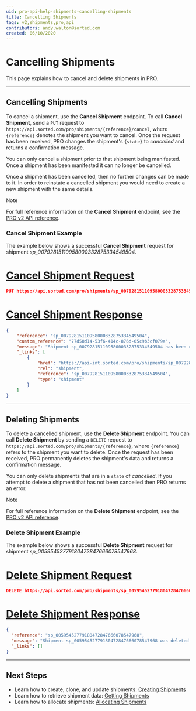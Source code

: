 ```yaml
---
uid: pro-api-help-shipments-cancelling-shipments
title: Cancelling Shipments
tags: v2,shipments,pro,api
contributors: andy.walton@sorted.com
created: 06/10/2020
---
```

# Cancelling Shipments

This page explains how to cancel and delete shipments in PRO.

---

## Cancelling Shipments

To cancel a shipment, use the **Cancel Shipment** endpoint. To call **Cancel Shipment**, send a `PUT` request to `https://api.sorted.com/pro/shipments/{reference}/cancel`, where `{reference}` denotes the shipment you want to cancel. Once the request has been received, PRO changes the shipment's `{state}` to _cancelled_ and returns a confirmation message.

You can only cancel a shipment prior to that shipment being manifested. Once a shipment has been manifested it can no longer be cancelled.

Once a shipment has been cancelled, then no further changes can be made to it. In order to reinstate a cancelled shipment you would need to create a new shipment with the same details.

> [!NOTE]
>
> For full reference information on the **Cancel Shipment** endpoint, see the [PRO v2 API reference](/pro/api/reference/shipments-api-ref.html#tag/Shipments/paths/~1shipments~1{shipmentReference}~1cancel/put).

### Cancel Shipment Example

The example below shows a successful **Cancel Shipment** request for shipment _sp_00792815110958000332875334549504_.

# [Cancel Shipment Request](#tab/cancel-shipment-request)

```json
PUT https://api.sorted.com/pro/shipments/sp_00792815110958000332875334549504/cancel
```

# [Cancel Shipment Response](#tab/cancel-shipment-response)

```json
{
    "reference": "sp_00792815110958000332875334549504",
    "custom_reference": "77d58d14-53f6-414c-876d-05c9b3cf079a",
    "message": "Shipment sp_00792815110958000332875334549504 has been cancelled",
    "_links": [
        {
            "href": "https://api-int.sorted.com/pro/shipments/sp_00792815110958000332875334549504",
            "rel": "shipment",
            "reference": "sp_00792815110958000332875334549504",
            "type": "shipment"
        }
    ]
}
```
---

## Deleting Shipments

To delete a cancelled shipment, use the **Delete Shipment** endpoint. You can call **Delete Shipment** by sending a `DELETE` request to `https://api.sorted.com/pro/shipments/{reference}`, where `{reference}` refers to the shipment you want to delete. Once the request has been received, PRO permanently deletes the shipment's data and returns a confirmation message.

You can only delete shipments that are in a `state` of _cancelled_. If you attempt to delete a shipment that has not been cancelled then PRO returns an error.

> [!NOTE]
>
> For full reference information on the **Delete Shipment** endpoint, see the [PRO v2 API reference](/pro/api/reference/shipments-api-ref.html#tag/Shipments/paths/~1shipments~1{shipmentReference}/delete).

### Delete Shipment Example

The example below shows a successful **Delete Shipment** request for shipment _sp_00595452779180472847666078547968_.

# [Delete Shipment Request](#tab/delete-shipment-request)

```json
DELETE https://api.sorted.com/pro/shipments/sp_00595452779180472847666078547968
```
# [Delete Shipment Response](#tab/delete-shipment-response)

```json
{
  "reference": "sp_00595452779180472847666078547968",
  "message": "Shipment sp_00595452779180472847666078547968 was deleted successfully",
  "_links": []
}
```
---

## Next Steps

* Learn how to create, clone, and update shipments: [Creating Shipments](/pro/api/shipments/creating_shipments.html)
* Learn how to retrieve shipment data: [Getting Shipments](/pro/api/shipments/getting_shipments.html)
* Learn how to allocate shipments: [Allocating Shipments](/pro/api/shipments/allocating_shipments.html)